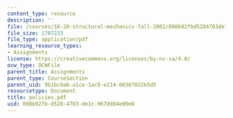 ```yaml
---
content_type: resource
description: ''
file: /courses/16-20-structural-mechanics-fall-2002/098b92fbd5204703de1c967dd04e09e8_policies.pdf
file_size: 1707233
file_type: application/pdf
learning_resource_types:
- Assignments
license: https://creativecommons.org/licenses/by-nc-sa/4.0/
ocw_type: OCWFile
parent_title: Assignments
parent_type: CourseSection
parent_uid: 9b1bc9a6-a1ce-1ac9-e214-06367022b5d5
resourcetype: Document
title: policies.pdf
uid: 098b92fb-d520-4703-de1c-967dd04e09e8
---
```


